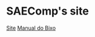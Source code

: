 # SAEComp's site

[Site](https://saecomp-usp.github.io/SAEComp.github.io/)
[Manual do Bixo](https://saecomp-usp.github.io/SAEComp.github.io/bixo/index.html)